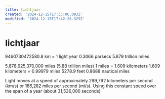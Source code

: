 ```yaml
---
title: lichtjaar
created: '2024-12-15T17:35:06.093Z'
modified: '2024-12-15T17:42:26.329Z'
---
```


# lichtjaar

9460730472580.8 km = 1 light year
0.3066 parsecs
5.879 trillion miles

5,878,625,370,000 miles (5.88 trillion miles)
1 miles = 1.609 kilometers 
1.609 kilometers = 0.99979 miles
5278.9 feet
0.8688 nautical miles

Light moves at a speed of approximately 299,792 kilometers per second (km/s)
or 186,282 miles per second (mi/s). Using this constant speed over the span of a year (about 31,536,000 seconds)
